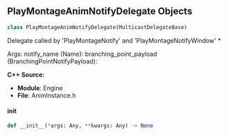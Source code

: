 ## PlayMontageAnimNotifyDelegate Objects

```python
class PlayMontageAnimNotifyDelegate(MulticastDelegateBase)
```

Delegate called by 'PlayMontageNotify' and 'PlayMontageNotifyWindow' *

Args:
    notify_name (Name): 
    branching_point_payload (BranchingPointNotifyPayload):

**C++ Source:**

- **Module**: Engine
- **File**: AnimInstance.h

<a id="unreal.PlayMontageAnimNotifyDelegate.__init__"></a>

#### __init__

```python
def __init__(*args: Any, **kwargs: Any) -> None
```

<a id="unreal.PostEvaluateAnimEvent"></a>
